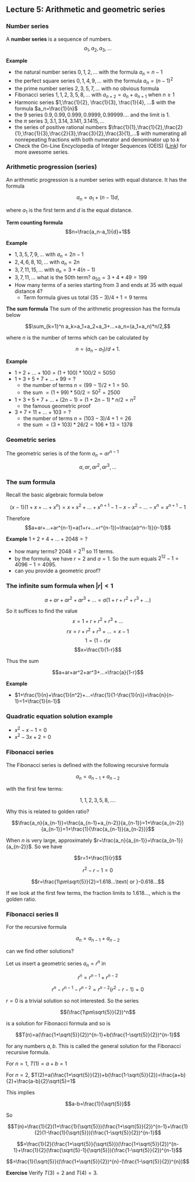 ## Lecture 5: Arithmetic and geometric series
### Number series
A **number series** is a sequence of numbers.
$$a_1,a_2,a_3,...$$

**Example**
* the natural number series $0,1,2,...$ with the formula $a_n=n-1$
* the perfect square series $0,1,4,9,...$ with the formula $a_n=(n-1)^2$
* the prime number series $2,3,5,7,...$ with no obvious formula
* Fibonacci series $1,1,2,3,5,8,...$ with $a_{n+2}=a_{n}+a_{n+1}$ when $n\ge 1$
* Harmonic series $1,\frac{1}{2}, \frac{1}{3}, \frac{1}{4}, ...$ with the formula $a_n=\frac{1}{n}$
* the $9$ series $0.9, 0.99, 0.999, 0.9999, 0.99999....$ and the limit is $1$.
* the $\pi$ series $3, 3.1, 3.14, 3.141, 3.1415,...$
* the series of positive rational numbers $\frac{1}{1},\frac{1}{2},\frac{2}{1},\frac{1}{3},\frac{2}{3},\frac{3}{2},\frac{3}{1},...$ with numerating all nonrepeating fractions with both numerator and denominator up to $k$
* Check the On-Line Encyclopedia of Integer Sequences (OEIS) ([Link](https://en.wikipedia.org/wiki/List_of_integer_sequences)) for more awesome series.

### Arithmetic progression (series)
An arithmetic progression is a number series with equal distance. It has the formula 

$$a_n=a_1+(n-1)d,$$ 

where $a_1$ is the first term and $d$ is the equal distance.

**Term counting formula**
$$n=\frac{a_n-a_1}{d}+1$$

**Example**
* $1,3,5,7,9,...$ with $a_n=2n-1$
* $2,4,6,8,10,...$ with $a_n=2n$
* $3,7,11,15,...$ with $a_n=3+4(n-1)$
* $3,7,11,...$ what is the 50th term? $a_{50}=3+4*49=199$
* How many terms of a series starting from $3$ and ends at $35$ with equal distance $4$? 
    * Term formula gives us total $(35-3)/4+1=9$ terms

**The sum formula**
The sum of the arithmetic progression has the formula below

$$\sum_{k=1}^n a_k=a_1+a_2+a_3+...+a_n=(a_1+a_n)*n/2,$$

where $n$ is the number of terms which can be calculated by 

$$n=(a_n-a_1)/d+1.$$

**Example**
* $1+2+...+100=(1+100)*100/2=5050$
* $1+3+5+7+...+99=?$
    * the number of terms $n=(99-1)/2+1=50$.
    * the sum $=(1+99)*50/2=50^2=2500$
* $1+3+5+7+...+(2n-1)=(1+2n-1)*n/2=n^2$
    * the famous geometric proof
* $3+7+11+...+103=?$
    * the number of terms $n=(103-3)/4+1=26$
    * the sum $=(3+103)*26/2=106*13=1378$

### Geometric series
The geometric series is of the form $a_n=ar^{n-1}$ 

$$a, ar, ar^2, ar^3, ...$$

### The sum formula 
Recall the basic algebraic formula below

$$(x-1)(1+x+...+x^n)=x+x^2+...+x^{n+1}-1-x-x^2-...-x^{n}=x^{n+1}-1$$

Therefore 
$$a+ar+...+ar^{n-1}=a(1+r+...+r^{n-1})=\frac{a(r^n-1)}{r-1}$$

**Example** $1+2+4+...+2048=?$
* how many terms? $2048=2^{11}$ so $11$ terms.
* by the formula, we have $r=2$ and $a=1$. So the sum equals $2^{12}-1=4096-1=4095$.
* can you provide a geometric proof?

### The infinite sum formula when $|r|<1$

$$a+ar+ar^2+ar^3+...= a(1+r+r^2+r^3+...)$$

So it suffices to find the value 
$$x=1+r+r^2+r^3+...$$
$$rx=r+r^2+r^3+...=x-1$$
$$1=(1-r)x$$
$$x=\frac{1}{1-r}$$

Thus the sum 

$$a+ar+ar^2+ar^3+...=\frac{a}{1-r}$$

**Example**
* $1+\frac{1}{n}+\frac{1}{n^2}+...=\frac{1}{1-\frac{1}{n}}=\frac{n}{n-1}=1+\frac{1}{n-1}$

### Quadratic equation solution example
* $x^2-x-1=0$
* $x^2-3x+2=0$

### Fibonacci series
The Fibonacci series is defined with the following recursive formula

$$a_n=a_{n-1}+a_{n-2}$$

with the first few terms:

$$1,1,2,3,5,8,....$$

Why this is related to golden ratio?

$$\frac{a_n}{a_{n-1}}=\frac{a_{n-1}+a_{n-2}}{a_{n-1}}=1+\frac{a_{n-2}}{a_{n-1}}=1+\frac{1}{\frac{a_{n-1}}{a_{n-2}}}$$

When $n$ is very large, approximately $r=\frac{a_n}{a_{n-1}}=\frac{a_{n-1}}{a_{n-2}}$. So we have 

$$r=1+\frac{1}{r}$$

$$r^2-r-1=0$$

$$r=\frac{1\pm\sqrt{5}}{2}=1.618...\text{ or }-0.618...$$

If we look at the first few terms, the fraction limits to $1.618...$, which is the golden ratio. 

### Fibonacci series II
For the recursive formula

$$a_n=a_{n-1}+a_{n-2}$$

can we find other solutions?

Let us insert a geometric series $a_n=r^n$ in

$$r^n=r^{n-1}+r^{n-2}$$

$$r^n-r^{n-1}-r^{n-2}=r^{n-2}(r^2-r-1)=0$$

$r=0$ is a trivial solution so not interested. So the series

$$(\frac{1\pm\sqrt{5}}{2})^n$$

is a solution for Fibonacci formula and so is 

$$T(n)=a(\frac{1+\sqrt{5}}{2})^{n-1}+b(\frac{1-\sqrt{5}}{2})^{n-1}$$

for any numbers $a,b$. This is called the general solution for the Fibonacci recursive formula.

For $n=1$, $T(1)=a+b=1$

For $n=2$, $T(2)=a(\frac{1+\sqrt{5}}{2})+b(\frac{1-\sqrt{5}}{2})=\frac{a+b}{2}+\frac{a-b}{2}\sqrt{5}=1$

This implies

$$a-b=\frac{1}{\sqrt{5}}$$

So 

$$T(n)=\frac{1}{2}(1+\frac{1}{\sqrt{5}})(\frac{1+\sqrt{5}}{2})^{n-1}+\frac{1}{2}(1-\frac{1}{\sqrt{5}})(\frac{1-\sqrt{5}}{2})^{n-1}$$

$$=\frac{1}{2}(\frac{1+\sqrt{5}}{\sqrt{5}})(\frac{1+\sqrt{5}}{2})^{n-1}+\frac{1}{2}(\frac{\sqrt{5}-1}{\sqrt{5}})(\frac{1-\sqrt{5}}{2})^{n-1}$$

$$=\frac{1}{\sqrt{5}}((\frac{1+\sqrt{5}}{2})^{n}-(\frac{1-\sqrt{5}}{2})^{n})$$

**Exercise** Verify $T(3)=2$ and $T(4)=3$.
